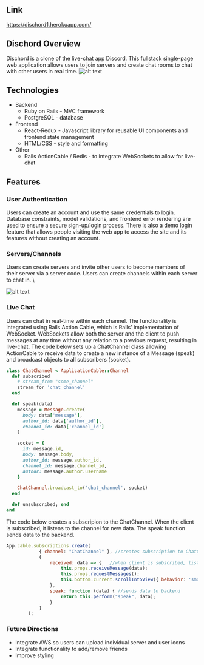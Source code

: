 ## Link 
https://dischord1.herokuapp.com/
## Dischord Overview
Dischord is a clone of the live-chat app Discord. This fullstack single-page web application allows users to join servers and create chat rooms to chat with other users in real time. 
![alt text](https://raw.githubusercontent.com/jaronjlee/discord_clone/master/app/assets/images/overview.png)
## Technologies
  * Backend
    * Ruby on Rails - MVC framework
    * PostgreSQL - database
  * Frontend
    * React-Redux - Javascript library for reusable UI components and frontend state management
    * HTML/CSS - style and formatting
  * Other
    * Rails ActionCable / Redis - to integrate WebSockets to allow for live-chat
## Features
### User Authentication
Users can create an account and use the same credentials to login. Database constraints, model validations, and frontend error rendering are used to ensure a secure sign-up/login process. There is also a demo login feature that allows people visiting the web app to access the site and its features without creating an account. 
### Servers/Channels
Users can create servers and invite other users to become members of their server via a server code. Users can create channels within each server to chat in. \

![alt text](https://raw.githubusercontent.com/jaronjlee/discord_clone/master/app/assets/images/server_invite_code.png)
### Live Chat
Users can chat in real-time within each channel. The functionality is integrated using Rails Action Cable, which is Rails' implementation of WebSocket. WebSockets allow both the server and the client to push messages at any time without any relation to a previous request, resulting in live-chat. The code below sets up a ChatChannel class allowing ActionCable to receive data to create a new instance of a Message (speak) and broadcast objects to all subscribers (socket).
```ruby
class ChatChannel < ApplicationCable::Channel
  def subscribed
    # stream_from "some_channel"
    stream_for 'chat_channel'
  end

  def speak(data) 
    message = Message.create(
      body: data['message'], 
      author_id: data['author_id'], 
      channel_id: data['channel_id']
    )

    socket = { 
      id: message.id,
      body: message.body, 
      author_id: message.author_id, 
      channel_id: message.channel_id,
      author: message.author.username
    }

    ChatChannel.broadcast_to('chat_channel', socket)
  end

  def unsubscribed; end
end
```
The code below creates a subscripion to the ChatChannel. When the client is subscribed, it listens to the channel for new data. The speak function sends data to the backend. 
```javascript
App.cable.subscriptions.create(
            { channel: "ChatChannel" }, //creates subscription to ChatChannel
            {
                received: data => {   //when client is subscribed, listen to channel for new data
                    this.props.receiveMessage(data);
                    this.props.requestMessages();
                    this.bottom.current.scrollIntoView({ behavior: 'smooth' });
                },
                speak: function (data) { //sends data to backend
                    return this.perform("speak", data);
                }
            }
        );
```
### Future Directions
  * Integrate AWS so users can upload individual server and user icons
  * Integrate functionality to add/remove friends
  * Improve styling 
